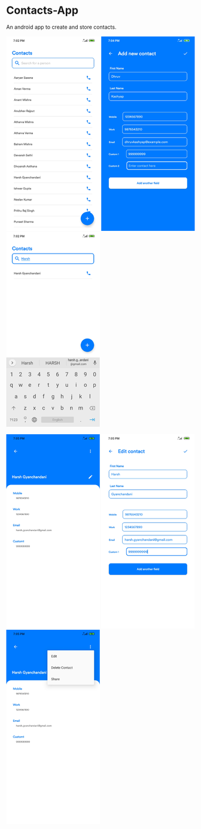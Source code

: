 # Contacts-App
An android app to create and store contacts.
<br>
<br>
<img src="https://github.com/harshh3010/Contacts-App/blob/master/AppScreenshots/MainActivity.jpg" width="250px">
<img src="https://github.com/harshh3010/Contacts-App/blob/master/AppScreenshots/AddContactActivity.jpg" width="250px">
<img src="https://github.com/harshh3010/Contacts-App/blob/master/AppScreenshots/SearchBar.jpg" width="250px">
<br>
<br>
<img src="https://github.com/harshh3010/Contacts-App/blob/master/AppScreenshots/ContactActivity.jpg" width="250px">
<img src="https://github.com/harshh3010/Contacts-App/blob/master/AppScreenshots/EditContactActivity.jpg" width="250px">
<img src="https://github.com/harshh3010/Contacts-App/blob/master/AppScreenshots/OptionsMenu.jpg" width="250px">

